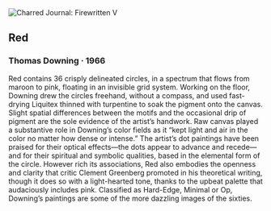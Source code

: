 <div class="artwork-of-the-day">
  <div class="container">
    <div class="img-wrapper">
      <img
        src="https://uploads2.wikiart.org/images/thomas-downing/red-1966.jpg"
        alt="Charred Journal: Firewritten V" />
    </div>
    <div class="artwork-detail">
      <div class="artwork-origin"> 
        <h2 class="artwork-name">Red</h2>
        <h3 class="artist">
          Thomas Downing
                    ·  1966
        </h3>
      </div>
      <p class="description">
        <span class="artwork-description-text ng-binding" ng-bind-html="viewModel.ArtworkOfTheDay.Description | unsafe">Red contains 36 crisply delineated circles, in a spectrum that flows from maroon to pink, floating in an invisible grid system. Working on the floor, Downing drew the circles freehand, without a compass, and used fast-drying Liquitex thinned with turpentine to soak the pigment onto the canvas. Slight spatial differences between the motifs and the occasional drip of pigment are the sole evidence of the artist’s handwork. Raw canvas played a substantive role in Downing’s color fields as it “kept light and air in the color no matter how dense or intense.” The artist’s dot paintings have been praised for their optical effects—the dots appear to advance and recede— and for their spiritual and symbolic qualities, based in the elemental form of the circle. However rich its associations, Red also embodies the openness and clarity that critic Clement Greenberg promoted in his theoretical writing, though it does so with a light-hearted tone, thanks to the upbeat palette that audaciously includes pink. Classified as Hard-Edge, Minimal or Op, Downing’s paintings are some of the more dazzling images of the sixties.</span>
                        <div class="text-shadow-container" ng-show="showShadow" style=""></div>
      </p>
    </div>
  </div>

</div>
